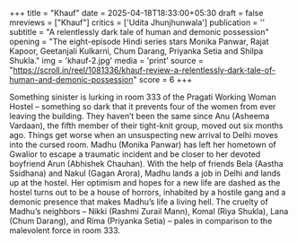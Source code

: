 +++
title = "Khauf"
date = 2025-04-18T18:33:00+05:30
draft = false
mreviews = ["Khauf"]
critics = ['Udita Jhunjhunwala']
publication = ''
subtitle = "A relentlessly dark tale of human and demonic possession"
opening = "The eight-episode Hindi series stars Monika Panwar, Rajat Kapoor, Geetanjali Kulkarni, Chum Darang, Priyanka Setia and Shilpa Shukla."
img = 'khauf-2.jpg'
media = 'print'
source = "https://scroll.in/reel/1081336/khauf-review-a-relentlessly-dark-tale-of-human-and-demonic-possession"
score = 6
+++

Something sinister is lurking in room 333 of the Pragati Working Woman Hostel – something so dark that it prevents four of the women from ever leaving the building. They haven’t been the same since Anu (Asheema Vardaan), the fifth member of their tight-knit group, moved out six months ago. Things get worse when an unsuspecting new arrival to Delhi moves into the cursed room. Madhu (Monika Panwar) has left her hometown of Gwalior to escape a traumatic incident and be closer to her devoted boyfriend Arun (Abhishek Chauhan). With the help of friends Bela (Aastha Ssidhana) and Nakul (Gagan Arora), Madhu lands a job in Delhi and lands up at the hostel. Her optimism and hopes for a new life are dashed as the hostel turns out to be a house of horrors, inhabited by a hostile gang and a demonic presence that makes Madhu’s life a living hell. The cruelty of Madhu’s neighbors – Nikki (Rashmi Zurail Mann), Komal (Riya Shukla), Lana (Chum Darang), and Rima (Priyanka Setia) – pales in comparison to the malevolent force in room 333.
